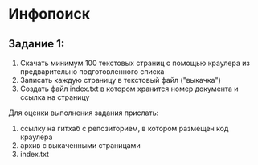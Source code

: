 # Инфопоиск

## Задание 1:

1. Скачать минимум 100 текстовых страниц с помощью краулера из  предварительно  подготовленного списка 
2. Записать каждую страницу в  текстовый файл ("выкачка")
3. Создать файл index.txt в котором хранится номер документа и ссылка на страницу


Для оценки выполнения  задания прислать: 
1. ссылку на гитхаб с репозиторием, в котором размещен код краулера
2. архив с выкаченными страницами  
3. index.txt
